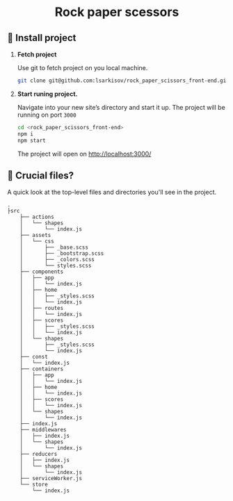 <h1 align="center">
  Rock paper scessors
</h1>


## 🍔 Install project

1.  **Fetch project**

    Use git to fetch project on you local machine.

    ```sh
    git clone git@github.com:lsarkisov/rock_paper_scissors_front-end.git
    ```

3.  **Start runing project.**

    Navigate into your new site’s directory and start it up. The project will be running on port `3000`

    ```sh
    cd <rock_paper_scissors_front-end>
    npm i
    npm start
    ```
    The project will open on [http://localhost:3000/](http://localhost:3000/)
   

## 🙈 Crucial files?

A quick look at the top-level files and directories you'll see in the project.

    .
    ├src
        ├── actions
        │   └── shapes
        │       └── index.js
        ├── assets
        │   └── css
        │       ├── _base.scss
        │       ├── _bootstrap.scss
        │       ├── _colors.scss
        │       └── styles.scss
        ├── components
        │   ├── app
        │   │   └── index.js
        │   ├── home
        │   │   ├── _styles.scss
        │   │   └── index.js
        │   ├── routes
        │   │   └── index.js
        │   ├── scores
        │   │   ├── _styles.scss
        │   │   └── index.js
        │   └── shapes
        │       ├── _styles.scss
        │       └── index.js
        ├── const
        │   └── index.js
        ├── containers
        │   ├── app
        │   │   └── index.js
        │   ├── home
        │   │   └── index.js
        │   ├── scores
        │   │   └── index.js
        │   └── shapes
        │       └── index.js
        ├── index.js
        ├── middlewares
        │   ├── index.js
        │   └── shapes
        │       └── index.js
        ├── reducers
        │   ├── index.js
        │   └── shapes
        │       └── index.js
        ├── serviceWorker.js
        └── store
            └── index.js


